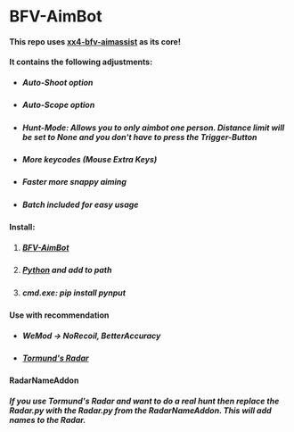 # BFV-AimBot
#### This repo uses [xx4-bfv-aimassist](https://github.com/exex4/xx4-bfv-aimassist) as its core!  
#### It contains the following adjustments:  
 - ##### Auto-Shoot option
 - ##### Auto-Scope option
 - ##### Hunt-Mode: Allows you to only aimbot one person. Distance limit will be set to None and you don't have to press the Trigger-Button  
 - ##### More keycodes (Mouse Extra Keys)
 - ##### Faster more snappy aiming 
 - ##### Batch included for easy usage  
#### Install:
1. ##### [BFV-AimBot](https://minhaskamal.github.io/DownGit/#/home?url=https://github.com/survivalizeed/BFV-AimBot)
2. ##### [Python](https://www.python.org/downloads/) and add to path
3. ##### cmd.exe: pip install pynput
#### Use with recommendation
 - ##### WeMod -> NoRecoil, BetterAccuracy
 - ##### [Tormund's Radar](https://www.unknowncheats.me/forum/battlefield-v/332019-tormunds-radar-external-radar-bfv-pygame.html)
#### RadarNameAddon
##### If you use Tormund's Radar and want to do a real hunt then replace the Radar.py with the Radar.py from the RadarNameAddon. This will add names to the Radar.
